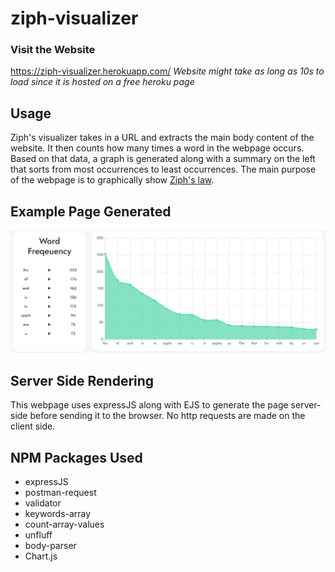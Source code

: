 # ziph-visualizer
### Visit the Website

https://ziph-visualizer.herokuapp.com/
*Website might take as long as 10s to load since it is hosted on a free heroku page*

## Usage
Ziph's visualizer takes in a URL and extracts the main body content of the website. It then counts how many times a word in the webpage
occurs. Based on that data, a graph is generated along with a summary on the left that sorts from most occurrences to least occurrences. The main purpose of the webpage is to graphically show [Ziph's law](https://en.wikipedia.org/wiki/Zipf%27s_law).

## Example Page Generated
![Example Page](https://raw.githubusercontent.com/Isaac-Tong/ziph-visualizer/master/ss/graphandtext.png)

## Server Side Rendering
This webpage uses expressJS along with EJS to generate the page server-side before sending it to the browser. No http requests are made on the client side.

## NPM Packages Used
* expressJS
* postman-request
* validator
* keywords-array
* count-array-values
* unfluff
* body-parser
* Chart.js
